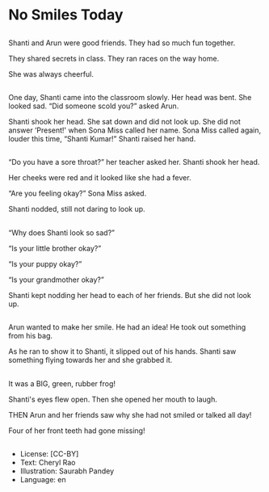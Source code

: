 # No Smiles Today

##
Shanti and Arun were good friends. They had so much fun together.

They shared secrets in class. They ran races on the way home.

She was always cheerful.

##
One day, Shanti came into the classroom slowly. Her head was bent. She looked sad. “Did someone scold you?” asked Arun.

Shanti shook her head. She sat down and did not look up. She did not answer ‘Present!' when Sona Miss called her name. Sona Miss called again, louder this time, “Shanti Kumar!” Shanti raised her hand.

##
“Do you have a sore throat?” her teacher asked her. Shanti shook her head.

Her cheeks were red and it looked like she had a fever.

“Are you feeling okay?” Sona Miss asked.

Shanti nodded, still not daring to look up.

##
“Why does Shanti look so sad?”

“Is your little brother okay?”

“Is your puppy okay?”

“Is your grandmother okay?”

Shanti kept nodding her head to each of her friends. But she did not look up.

##
Arun wanted to make her smile. He had an idea! He took out something from his bag.

As he ran to show it to Shanti, it slipped out of his hands. Shanti saw something flying towards her and she grabbed it.

##
It was a BIG, green, rubber frog!

Shanti's eyes flew open. Then she opened her mouth to laugh.

THEN Arun and her friends saw why she had not smiled or talked all day!

Four of her front teeth had gone missing!

##
* License: [CC-BY]
* Text: Cheryl Rao
* Illustration: Saurabh Pandey
* Language: en
